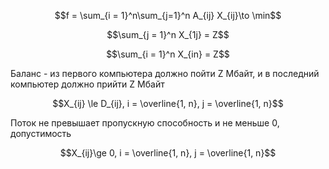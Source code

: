 $$f = \sum_{i = 1}^n\sum_{j=1}^n A_{ij} X_{ij}\to \min$$

$$\sum_{j = 1}^n X_{1j} = Z$$ 

$$\sum_{i = 1}^n X_{in} = Z$$

Баланс - из первого компьютера должно пойти Z Мбайт, и в последний компьютер должно прийти Z Мбайт

$$X_{ij} \le D_{ij}, i = \overline{1, n}, j = \overline{1, n}$$

Поток не превышает пропускную способность и не меньше 0, допустимость

$$X_{ij}\ge 0, i = \overline{1, n}, j = \overline{1, n}$$